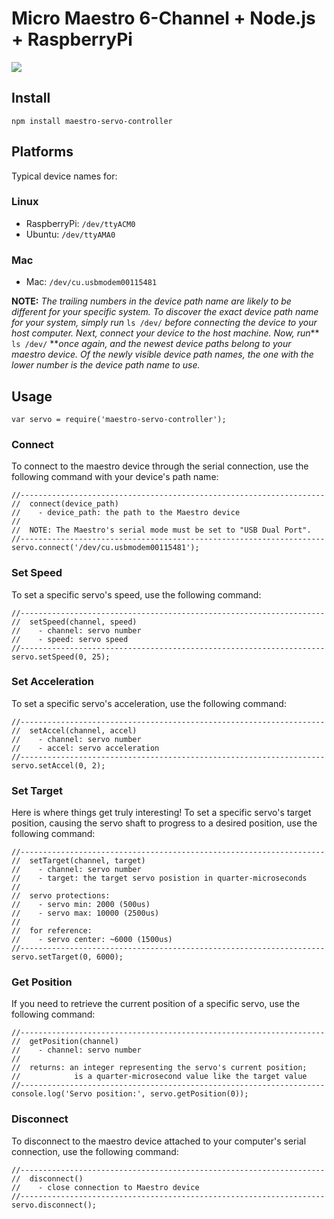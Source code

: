 # Micro Maestro 6-Channel + Node.js + RaspberryPi

<img src="https://s3.amazonaws.com/botmakr/maestro-node-raspi.png" />

## Install

```
npm install maestro-servo-controller
```

## Platforms
Typical device names for:
### Linux
- RaspberryPi: ```/dev/ttyACM0```
- Ubuntu: ```/dev/ttyAMA0```

### Mac
- Mac: ```/dev/cu.usbmodem00115481```

**NOTE:** _The trailing numbers in the device path name are likely to be different for your specific system. To discover the exact device path name for your system, simply run_ `ls /dev/` _before connecting the device to your host computer. Next, connect your device to the host machine. Now, run_** `ls /dev/` **_once again, and the newest device paths belong to your maestro device. Of the newly visible device path names, the one with the lower number is the device path name to use._

## Usage

```
var servo = require('maestro-servo-controller');
```

### Connect
To connect to the maestro device through the serial connection, use the following command with your device's path name:
```
//--------------------------------------------------------------------
//  connect(device_path)
//    - device_path: the path to the Maestro device
//
//  NOTE: The Maestro's serial mode must be set to "USB Dual Port".
//--------------------------------------------------------------------
servo.connect('/dev/cu.usbmodem00115481');
```

### Set Speed
To set a specific servo's speed, use the following command:
```
//--------------------------------------------------------------------
//  setSpeed(channel, speed)
//    - channel: servo number
//    - speed: servo speed
//--------------------------------------------------------------------
servo.setSpeed(0, 25);
```

### Set Acceleration
To set a specific servo's acceleration, use the following command:
```
//--------------------------------------------------------------------
//  setAccel(channel, accel)
//    - channel: servo number
//    - accel: servo acceleration
//--------------------------------------------------------------------
servo.setAccel(0, 2);
```

### Set Target
Here is where things get truly interesting! To set a specific servo's target position, causing the servo shaft to progress to a desired position, use the following command:
```
//--------------------------------------------------------------------
//  setTarget(channel, target)
//    - channel: servo number
//    - target: the target servo posistion in quarter-microseconds
//
//  servo protections:
//    - servo min: 2000 (500us)
//    - servo max: 10000 (2500us)
//
//  for reference:
//    - servo center: ~6000 (1500us)
//--------------------------------------------------------------------
servo.setTarget(0, 6000);
```

### Get Position
If you need to retrieve the current position of a specific servo, use the following command:
```
//--------------------------------------------------------------------
//  getPosition(channel)
//    - channel: servo number
//
//  returns: an integer representing the servo's current position;
//            is a quarter-microsecond value like the target value
//--------------------------------------------------------------------
console.log('Servo position:', servo.getPosition(0));
```

### Disconnect
To disconnect to the maestro device attached to your computer's serial connection, use the following command:
```
//--------------------------------------------------------------------
//  disconnect()
//    - close connection to Maestro device
//--------------------------------------------------------------------
servo.disconnect();
```
